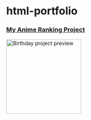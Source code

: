 # html-portfolio
<!-- TODO 1: Create the HTML Boilerplate -->

<!-- TODO 2: Add Your previous projects' HTML into the public folder -->

<!-- TODO 3: Take screenshots of your project previews and add the images to the images folder -->

<!-- TODO 4: Add titles/subtitles etc. -->

<!-- TODO 5: Add a link to the project pages -->

<!-- TODO 6: Add images to show the project previews
HINT for TODO 6: You can use the height attribute set to 200 to make the image smaller:
https://developer.mozilla.org/en-US/docs/Web/HTML/Element/img#attr-height -->

<!-- TODO 7: Add the Contact Me and About Me page links -->
 <!DOCTYPE html>
 <html lang="en">
 <head>
    <meta charset="UTF-8">
    <meta name="viewport" content="width=device-width, initial-scale=1.0">
    <title>What I'm doing</title>
 </head>
 <body>
    <a href="public/2.4 Movie Ranking Project/index.html"><h3>My Anime Ranking Project</h3></a>
    <img src="assets/images/Anime ranking img.png"  alt="Birthday project preview" height="200">
    
 </body>
 </html>
